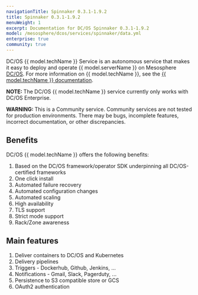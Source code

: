 ```yaml
---
navigationTitle: Spinnaker 0.3.1-1.9.2
title: Spinnaker 0.3.1-1.9.2
menuWeight: 1
excerpt: Documentation for DC/OS Spinnaker 0.3.1-1.9.2
model: /mesosphere/dcos/services/spinnaker/data.yml
enterprise: true
community: true
---
```


DC/OS {{ model.techName }} Service is an autonomous service that makes it easy to deploy and operate {{ model.serverName }} on Mesosphere [DC/OS](https://mesosphere.com/product/). For more information on {{ model.techName }}, see the [{{ model.techName }} documentation](https://github.com/spinnaker/spinnaker).

<p class="message--note"><strong>NOTE: </strong>The DC/OS {{ model.techName }} service currently only works with DC/OS Enterprise.</p>

<p class="message--warning"><strong>WARNING: </strong>This is a Community service. Community services are not tested for production environments. There may be bugs, incomplete features, incorrect documentation, or other discrepancies.</p>

## Benefits
DC/OS {{ model.techName }} offers the following benefits:
1. Based on the DC/OS framework/operator SDK underpinning all DC/OS-certified frameworks
2. One click install
3. Automated failure recovery
4. Automated configuration changes
5. Automated scaling
6. High availability
7. TLS support
8. Strict mode support
9. Rack/Zone awareness

## Main features 
1. Deliver containers to DC/OS and Kubernetes
2. Delivery pipelines
3. Triggers - Dockerhub, Github, Jenkins, ...
4. Notifications - Gmail, Slack, Pagerduty, ...
5. Persistence to S3 compatible store or GCS
6. OAuth2 authentication
